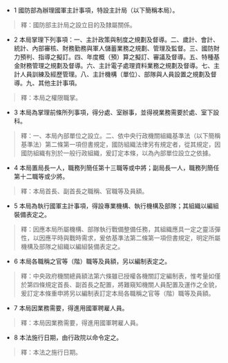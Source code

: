 * 1 國防部為辦理國軍主計事項，特設主計局（以下簡稱本局）。

> 釋：國防部主計局之設立目的及隸屬關係。

* 2 本局掌理下列事項：一、主計政策與制度之規劃及督導。二、歲計、會計、統計、內部審核、財務勤務與軍人儲蓄業務之規劃、管理及監督。三、國防財力預判、指導之擬訂。四、年度概（預）算之擬訂、審議及督導。五、特種基金財務管理之規劃及督導。六、主計電子處理資料業務之規劃及督導。七、主計人員訓練及經歷管理。八、主計機構（單位）、部隊與人員設置之規劃及督導。九、其他主計事項。

> 釋：本局之權限職掌。

* 3 本局為掌理前條所列事項，得分處、室辦事，並得視業務需要於處、室下設科。

> 釋：一、本局內部單位之設立。二、依中央行政機關組織基準法（以下簡稱基準法）第二條第一項但書規定，國防組織法律另有規定者，從其規定，因國防組織有別於一般行政組織，爰訂定本條，以為內部單位設立之依據。

* 4 本局置局長一人，職務列簡任第十三職等或中將；副局長一人，職務列簡任第十二職等或少將。

> 釋：本局首長、副首長之職稱、官職等及員額。

* 5 本局為執行國軍主計事項，得設專業機構、執行機構及部隊；其組織以編組裝備表定之。

> 釋：因應本局所屬機構、部隊執行戰備整備任務，其組織應具一定之靈活彈性，以因應平時與戰時需求，爰依基準法第二條第一項但書規定，明定所屬機構及部隊之組織以編組裝備表定之。

* 6 本局各職稱之官等（階）職等及員額，另以編制表定之。

> 釋：中央政府機關總員額法第六條雖已授權各機關訂定編制表，惟考量如僅於第四條規定首長、副首長之配置，將難窺知機關人員配置及運作之全貌，爰訂定本條重申將另以編制表訂定本局各職稱之官等（階）職等及員額。

* 7 本局因業務需要，得進用國軍聘雇人員。

> 釋：本局因業務需要，得進用國軍聘雇人員。

* 8 本法施行日期，由行政院以命令定之。

> 釋：本法之施行日期。

